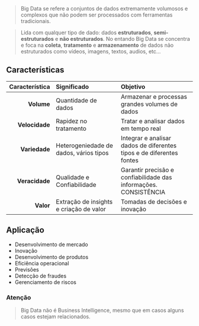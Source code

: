 > Big Data se refere a conjuntos de dados extremamente volumosos e complexos que não podem ser processados com ferramentas tradicionais.

> Lida com qualquer tipo de dado: dados **estruturados**, **semi-estruturados** e **não estruturados**. No entando Big Data se concentra e foca na **coleta**, **tratamento** e **armazenamento** de dados não estruturados como vídeos, imagens, textos, audios, etc...

## Características

| Característica | Significado                             | Objetivo                                                             |
| --------------:|:--------------------------------------- |:-------------------------------------------------------------------- |
|     **Volume** | Quantidade de dados                     | Armazenar e processas grandes volumes de dados                       |
| **Velocidade** | Rapidez no tratamento                   | Tratar e analisar dados em tempo real                                |
|  **Variedade** | Heterogeniedade de dados, vários tipos  | Integrar e analisar dados de diferentes tipos e de diferentes fontes |
| **Veracidade** | Qualidade e Confiabilidade              | Garantir precisão e confiabilidade das informações. CONSISTÊNCIA     |
|      **Valor** | Extração de insights e criação de valor | Tomadas de decisões e inovação                                       |
## Aplicação
- Desenvolvimento de mercado
- Inovação
- Desenvolvimento de produtos
- Eficiência operacional
- Previsões
- Detecção de fraudes
- Gerenciamento de riscos

### Atenção
> Big Data não é Business Intelligence, mesmo que em casos alguns casos estejam relacionados.

